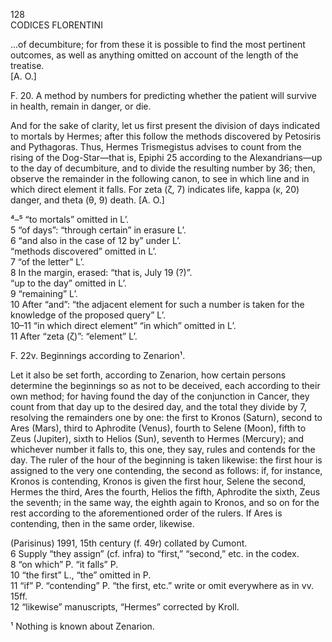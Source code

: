 128  
CODICES FLORENTINI

...of decumbiture; for from these it is possible to find the most pertinent outcomes, as well as anything omitted on account of the length of the treatise.  
[A. O.]

F. 20. A method by numbers for predicting whether the patient will survive in health, remain in danger, or die.

And for the sake of clarity, let us first present the division of days indicated to mortals by Hermes; after this follow the methods discovered by Petosiris and Pythagoras. Thus, Hermes Trismegistus advises to count from the rising of the Dog-Star—that is, Epiphi 25 according to the Alexandrians—up to the day of decumbiture, and to divide the resulting number by 36; then, observe the remainder in the following canon, to see in which line and in which direct element it falls. For zeta (ζ, 7) indicates life, kappa (κ, 20) danger, and theta (θ, 9) death.
[A. O.]

⁴–⁵ “to mortals” omitted in L’.  
5 “of days”: “through certain” in erasure L’.  
6 “and also in the case of 12 by” under L’.  
“methods discovered” omitted in L’.  
7 “of the letter” L’.  
8 In the margin, erased: “that is, July 19 (?)”.  
“up to the day” omitted in L’.  
9 “remaining” L’.  
10 After “and”: “the adjacent element for such a number is taken for the knowledge of the proposed query” L’.  
10–11 “in which direct element” “in which” omitted in L’.  
11 After “zeta (ζ)”: “element” L’.

F. 22v. Beginnings according to Zenarion¹.

Let it also be set forth, according to Zenarion, how certain persons determine the beginnings so as not to be deceived, each according to their own method; for having found the day of the conjunction in Cancer, they count from that day up to the desired day, and the total they divide by 7, resolving the remainders one by one: the first to Kronos (Saturn), second to Ares (Mars), third to Aphrodite (Venus), fourth to Selene (Moon), fifth to Zeus (Jupiter), sixth to Helios (Sun), seventh to Hermes (Mercury); and whichever number it falls to, this one, they say, rules and contends for the day. The ruler of the hour of the beginning is taken likewise: the first hour is assigned to the very one contending, the second as follows: if, for instance, Kronos is contending, Kronos is given the first hour, Selene the second, Hermes the third, Ares the fourth, Helios the fifth, Aphrodite the sixth, Zeus the seventh; in the same way, the eighth again to Kronos, and so on for the rest according to the aforementioned order of the rulers. If Ares is contending, then in the same order, likewise.

(Parisinus) 1991, 15th century (f. 49r) collated by Cumont.  
6 Supply “they assign” (cf. infra) to “first,” “second,” etc. in the codex.  
8 “on which” P. “it falls” P.  
10 “the first” L., “the” omitted in P.  
11 “if” P. “contending” P. “the first, etc.” write or omit everywhere as in vv. 15ff.  
12 “likewise” manuscripts, “Hermes” corrected by Kroll.

¹ Nothing is known about Zenarion.